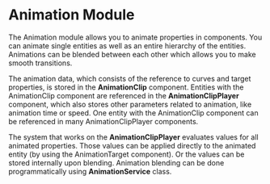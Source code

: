 # Animation Module

The Animation module allows you to animate properties in components. You can animate single entities as well as an entire hierarchy of the entities. Animations can be blended between each other which allows you to make smooth transitions.

The animation data, which consists of the reference to curves and target properties, is stored in the **AnimationClip** component. Entities with the AnimationClip component are referenced in the **AnimationClipPlayer** component, which also stores other parameters related to animation, like animation time or speed. One entity with the AnimationClip component can be referenced in many AnimationClipPlayer components. 

The system that works on the **AnimationClipPlayer** evaluates values for all animated properties. Those values can be applied directly to the animated entity (by using the AnimationTarget component). Or the values can be stored internally upon blending. Animation blending can be done programmatically using **AnimationService** class.

<!-- To Do : exteremly needs more info -->
